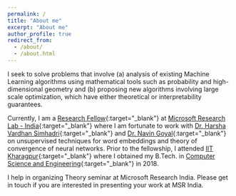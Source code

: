 ```yaml
---
permalink: /
title: "About me"
excerpt: "About me"
author_profile: true
redirect_from: 
  - /about/
  - /about.html
---
```

I seek to solve problems that involve (a) analysis of existing Machine Learning algorithms using mathematical tools such as probability and high-dimensional geometry and (b) proposing new algorithms involving large scale optimization, which have either theoretical or interpretability guarantees.

Currently, I am a [Research Fellow](https://www.microsoft.com/en-us/research/lab/microsoft-research-india/research-fellow-program/?#){:target="_blank"} at [Microsoft Research Lab - India](https://www.microsoft.com/en-us/research/lab/microsoft-research-india/){:target="_blank"} where I am fortunate to work with [Dr. Harsha Vardhan Simhadri](http://harsha-simhadri.org/){:target="_blank"} and [Dr. Navin Goyal](https://dblp.uni-trier.de/pers/hd/g/Goyal:Navin){:target="_blank"} on unsupervised techniques for word embeddings and theory of convergence of neural networks. Prior to the fellowship, I attended [IIT Kharagpur](http://www.iitkgp.ac.in){:target="_blank"} where I obtained my B.Tech. in [Computer Science and Engineering](http://cse.iitkgp.ac.in/){:target="_blank"} in 2018.


I help in organizing Theory seminar at Microsoft Research India. Please get in touch if you are interested in presenting your work at MSR India.




